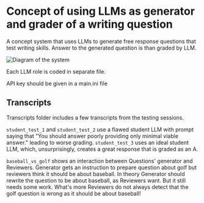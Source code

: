 # Concept of using LLMs as generator and grader of a writing question

A concept system that uses LLMs to generate free response questions that test writing skills. Answer to the generated question is than graded by LLM.

![Diagram of the system](C:\Users\mikol\PycharmProjects\LLM_test\diagram.jpg)

Each LLM role is coded in separate file.

API key should be given in a main.ini file

## Transcripts

Transcripts folder includes a few transcripts from the testing sessions.

`student_test_1` and `student_test_2` use a flawed student LLM with prompt saying that "You should answer poorly providing only minimal viable answer." leading to worse grading. `student_test_3` uses an ideal student LLM, which, unsurprisingly, creates a great response that is graded as an A.

`baseball_vs_golf` shows an interaction between Questions' generator and Reviewers. Generator gets an instruction to prepare question about golf but reviewers think it should be about baseball. In theory Generator should rewrite the question to be about baseball, as Reviewers want. But it still needs some work. What's more Reviewers do not always detect that the golf question is wrong as it should be about baseball!